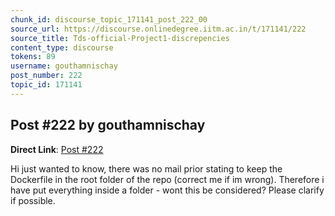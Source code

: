 ```yaml
---
chunk_id: discourse_topic_171141_post_222_00
source_url: https://discourse.onlinedegree.iitm.ac.in/t/171141/222
source_title: Tds-official-Project1-discrepencies
content_type: discourse
tokens: 89
username: gouthamnischay
post_number: 222
topic_id: 171141
---
```


## Post #222 by gouthamnischay

**Direct Link**: [Post #222](https://discourse.onlinedegree.iitm.ac.in/t/171141/222)

Hi just wanted to know, there was no mail prior stating to keep the Dockerfile in the root folder of the repo (correct me if im wrong). Therefore i have put everything inside a folder - wont this be considered? Please clarify if possible.
